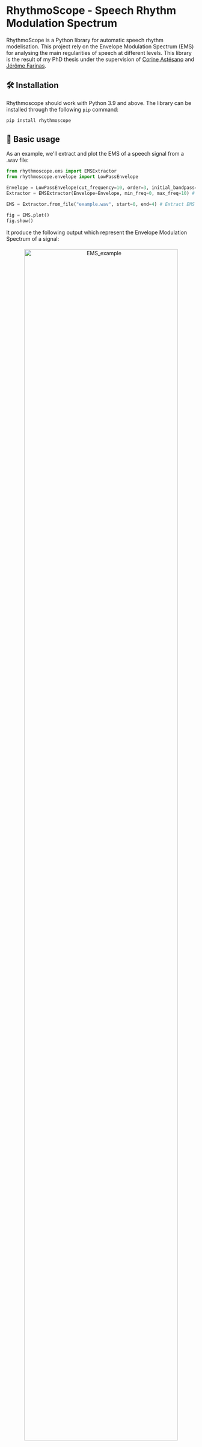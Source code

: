 # RhythmoScope - Speech Rhythm Modulation Spectrum 

 RhythmoScope is a Python library for automatic speech rhythm modelisation. This project rely on the Envelope Modulation Spectrum (EMS) for analysing the main regularities of speech at different levels. This library is the result of my PhD thesis under the supervision of <a href="https://lnpl.univ-tlse2.fr/accueil/membres/corine-astesano-1">Corine Astésano</a> and <a href="https://www.irit.fr/~Jerome.Farinas/">Jérôme Farinas</a>. 


## 🛠 Installation

Rhythmoscope should work with Python 3.9 and above. The library can be installed through the following `pip` command:

```sh
pip install rhythmoscope
```
## 🔬 Basic usage

As an example, we'll extract and plot the EMS of a speech signal from a .wav file:

```python
from rhythmoscope.ems import EMSExtractor
from rhythmoscope.envelope import LowPassEnvelope

Envelope = LowPassEnvelope(cut_frequency=10, order=3, initial_bandpass=(300, 1000)) # Define envelope extractor
Extractor = EMSExtractor(Envelope=Envelope, min_freq=0, max_freq=10) # Define EMS extractor parameters

EMS = Extractor.from_file("example.wav", start=0, end=4) # Extract EMS on the first 4 seconds of the audio

fig = EMS.plot()
fig.show()
```

It produce the following output which represent the Envelope Modulation Spectrum of a signal:

<div align="center">
    <img src="docs/img/EMS_example.png" alt="EMS_example" width="90%" vspace="5">
</div>

## 🔗 Related work

- [Rhythm Formant Analysis](https://github.com/dafyddg/RFA) from Dafydd Gibbon
- [Temporal Modulation Spectrum Toolbox](https://github.com/LeoVarnet/TMST) (Matlab code) from Léo Varnet 

## 💬 Citation

If RhythmoScope has been useful to you, and you would like to cite, please refer to my PhD thesis:

```bibtex
@phdthesis{vaysse2023thesis,
  TITLE = {{Caract{\'e}risation automatique du rythme de la parole : application aux cancers des voies a{\'e}ro-digestives sup{\'e}rieures et {\`a} la maladie de Parkinson}},
  AUTHOR = {Vaysse, Robin},
  URL = {https://theses.hal.science/tel-04198849},
  NUMBER = {2023TOU30062},
  SCHOOL = {{Universit{\'e} Paul Sabatier - Toulouse III}},
  YEAR = {2023},
  MONTH = Mar,
  TYPE = {Theses},
  PDF = {https://theses.hal.science/tel-04198849/file/2023TOU30062b.pdf},
  HAL_ID = {tel-04198849},
  HAL_VERSION = {v1},
}
```

## 📝 License

RhythmoScope is a free and open-source software licensed under the [3-clause BSD license](https://github.com/VaysseRobin/RhythmoScope/blob/main/LICENSE).
